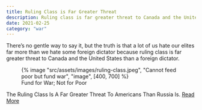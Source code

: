 ```yaml
---
title: Ruling Class is Far Greater Threat
description: Ruling class is far greater threat to Canada and the United States than a foreign dictator
date: 2021-02-25
category: "war"
---
```


There’s no gentle way to say it, but the truth is that a lot of us hate our elites far more than we hate some foreign dictator because ruling class is far greater threat to Canada and the United States than a foreign dictator.

<!-- excerpt -->

<figure>
{% image "src/assets/images/ruling-class.jpeg", "Cannot feed poor but fund war", "image", [400, 700] %}
<figcaption>Fund for War; Not for Poor</figcaption>
</figure>

The Ruling Class Is A Far Greater Threat To Americans Than Russia Is. [Read More](https://thefederalist.com/2022/02/25/the-ruling-class-is-a-far-greater-threat-to-americans-than-russia-is/?utm_source=rss&utm_medium=rss&utm_campaign=the-ruling-class-is-a-far-greater-threat-to-americans-than-russia-is&utm_term=2022-02-25)

